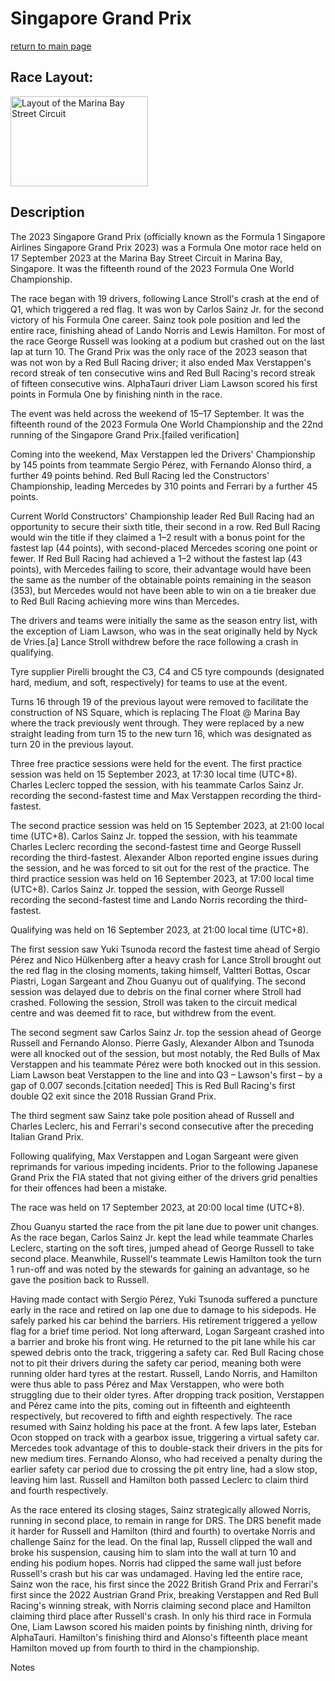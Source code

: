 # Singapore Grand Prix

[return to main page](./index.md)

## Race Layout: 

 <img alt="Layout of the Marina Bay Street Circuit" class="mw-file-element" data-file-height="620" data-file-width="948" decoding="async" height="144" src="//upload.wikimedia.org/wikipedia/commons/thumb/8/8b/Marina_Bay_circuit_2023.svg/220px-Marina_Bay_circuit_2023.svg.png" srcset="//upload.wikimedia.org/wikipedia/commons/thumb/8/8b/Marina_Bay_circuit_2023.svg/330px-Marina_Bay_circuit_2023.svg.png 1.5x, //upload.wikimedia.org/wikipedia/commons/thumb/8/8b/Marina_Bay_circuit_2023.svg/440px-Marina_Bay_circuit_2023.svg.png 2x" width="220"/>

## Description

 

The 2023 Singapore Grand Prix (officially known as the Formula 1 Singapore Airlines Singapore Grand Prix 2023) was a Formula One motor race held on 17 September 2023 at the Marina Bay Street Circuit in Marina Bay, Singapore. It was the fifteenth round of the 2023 Formula One World Championship. 

The race began with 19 drivers, following Lance Stroll's crash at the end of Q1, which triggered a red flag. It was won by Carlos Sainz Jr. for the second victory of his Formula One career. Sainz took pole position and led the entire race, finishing ahead of Lando Norris and Lewis Hamilton. For most of the race George Russell was looking at a podium but crashed out on the last lap at turn 10. The Grand Prix was the only race of the 2023 season that was not won by a Red Bull Racing driver; it also ended Max Verstappen's record streak of ten consecutive wins and Red Bull Racing's record streak of fifteen consecutive wins. AlphaTauri driver Liam Lawson scored his first points in Formula One by finishing ninth in the race. 

The event was held across the weekend of 15–17 September. It was the fifteenth round of the 2023 Formula One World Championship and the 22nd running of the Singapore Grand Prix.[failed verification] 

Coming into the weekend, Max Verstappen led the Drivers' Championship by 145 points from teammate Sergio Pérez, with Fernando Alonso third, a further 49 points behind. Red Bull Racing led the Constructors' Championship, leading Mercedes by 310 points and Ferrari by a further 45 points. 

Current World Constructors' Championship leader Red Bull Racing had an opportunity to secure their sixth title, their second in a row. Red Bull Racing would win the title if they claimed a 1–2 result with a bonus point for the fastest lap (44 points), with second-placed Mercedes scoring one point or fewer. If Red Bull Racing had achieved a 1–2 without the fastest lap (43 points), with Mercedes failing to score, their advantage would have been the same as the number of the obtainable points remaining in the season (353), but Mercedes would not have been able to win on a tie breaker due to Red Bull Racing achieving more wins than Mercedes. 

The drivers and teams were initially the same as the season entry list, with the exception of Liam Lawson, who was in the seat originally held by Nyck de Vries.[a] Lance Stroll withdrew before the race following a crash in qualifying. 

Tyre supplier Pirelli brought the C3, C4 and C5 tyre compounds (designated hard, medium, and soft, respectively) for teams to use at the event. 

Turns 16 through 19 of the previous layout were removed to facilitate the construction of NS Square, which is replacing The Float @ Marina Bay where the track previously went through. They were replaced by a new straight leading from turn 15 to the new turn 16, which was designated as turn 20 in the previous layout. 

Three free practice sessions were held for the event. The first practice session was held on 15 September 2023, at 17:30 local time (UTC+8). Charles Leclerc topped the session, with his teammate Carlos Sainz Jr. recording the second-fastest time and Max Verstappen recording the third-fastest. 

The second practice session was held on 15 September 2023, at 21:00 local time (UTC+8). Carlos Sainz Jr. topped the session, with his teammate Charles Leclerc recording the second-fastest time and George Russell recording the third-fastest. Alexander Albon reported engine issues during the session, and he was forced to sit out for the rest of the practice. The third practice session was held on 16 September 2023, at 17:00 local time (UTC+8). Carlos Sainz Jr. topped the session, with George Russell recording the second-fastest time and Lando Norris recording the third-fastest. 

Qualifying was held on 16 September 2023, at 21:00 local time (UTC+8). 

The first session saw Yuki Tsunoda record the fastest time ahead of Sergio Pérez and Nico Hülkenberg after a heavy crash for Lance Stroll brought out the red flag in the closing moments, taking himself, Valtteri Bottas, Oscar Piastri, Logan Sargeant and Zhou Guanyu out of qualifying. The second session was delayed due to debris on the final corner where Stroll had crashed. Following the session, Stroll was taken to the circuit medical centre and was deemed fit to race, but withdrew from the event. 

The second segment saw Carlos Sainz Jr. top the session ahead of George Russell and Fernando Alonso. Pierre Gasly, Alexander Albon and Tsunoda were all knocked out of the session, but most notably, the Red Bulls of Max Verstappen and his teammate Pérez were both knocked out in this session. Liam Lawson beat Verstappen to the line and into Q3 – Lawson's first – by a gap of 0.007 seconds.[citation needed] This is Red Bull Racing's first double Q2 exit since the 2018 Russian Grand Prix. 

The third segment saw Sainz take pole position ahead of Russell and Charles Leclerc, his and Ferrari's second consecutive after the preceding Italian Grand Prix. 

Following qualifying, Max Verstappen and Logan Sargeant were given reprimands for various impeding incidents. Prior to the following Japanese Grand Prix the FIA stated that not giving either of the drivers grid penalties for their offences had been a mistake. 

The race was held on 17 September 2023, at 20:00 local time (UTC+8). 

Zhou Guanyu started the race from the pit lane due to power unit changes. As the race began, Carlos Sainz Jr. kept the lead while teammate Charles Leclerc, starting on the soft tires, jumped ahead of George Russell to take second place. Meanwhile, Russell's teammate Lewis Hamilton took the turn 1 run-off and was noted by the stewards for gaining an advantage, so he gave the position back to Russell. 

Having made contact with Sergio Pérez, Yuki Tsunoda suffered a puncture early in the race and retired on lap one due to damage to his sidepods. He safely parked his car behind the barriers. His retirement triggered a yellow flag for a brief time period. Not long afterward, Logan Sargeant crashed into a barrier and broke his front wing. He returned to the pit lane while his car spewed debris onto the track, triggering a safety car. Red Bull Racing chose not to pit their drivers during the safety car period, meaning both were running older hard tyres at the restart. Russell, Lando Norris, and Hamilton were thus able to pass Pérez and Max Verstappen, who were both struggling due to their older tyres. After dropping track position, Verstappen and Pérez came into the pits, coming out in fifteenth and eighteenth respectively, but recovered to fifth and eighth respectively. The race resumed with Sainz holding his pace at the front. A few laps later, Esteban Ocon stopped on track with a gearbox issue, triggering a virtual safety car. Mercedes took advantage of this to double-stack their drivers in the pits for new medium tires. Fernando Alonso, who had received a penalty during the earlier safety car period due to crossing the pit entry line, had a slow stop, leaving him last. Russell and Hamilton both passed Leclerc to claim third and fourth respectively. 

As the race entered its closing stages, Sainz strategically allowed Norris, running in second place, to remain in range for DRS. The DRS benefit made it harder for Russell and Hamilton (third and fourth) to overtake Norris and challenge Sainz for the lead. On the final lap, Russell clipped the wall and broke his suspension, causing him to slam into the wall at turn 10 and ending his podium hopes. Norris had clipped the same wall just before Russell's crash but his car was undamaged. Having led the entire race, Sainz won the race, his first since the 2022 British Grand Prix and Ferrari's first since the 2022 Austrian Grand Prix, breaking Verstappen and Red Bull Racing's winning streak, with Norris claiming second place and Hamilton claiming third place after Russell's crash. In only his third race in Formula One, Liam Lawson scored his maiden points by finishing ninth, driving for AlphaTauri. Hamilton's finishing third and Alonso's fifteenth place meant Hamilton moved up from fourth to third in the championship. 

Notes 

 

